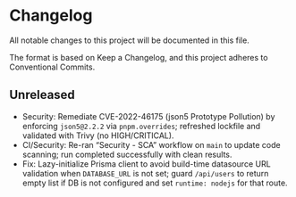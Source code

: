 # Changelog

All notable changes to this project will be documented in this file.

The format is based on Keep a Changelog, and this project adheres to Conventional Commits.

## Unreleased

- Security: Remediate CVE-2022-46175 (json5 Prototype Pollution) by enforcing `json5@2.2.2` via `pnpm.overrides`; refreshed lockfile and validated with Trivy (no HIGH/CRITICAL).
- CI/Security: Re-ran “Security - SCA” workflow on `main` to update code scanning; run completed successfully with clean results.
 - Fix: Lazy-initialize Prisma client to avoid build-time datasource URL validation when `DATABASE_URL` is not set; guard `/api/users` to return empty list if DB is not configured and set `runtime: nodejs` for that route.
